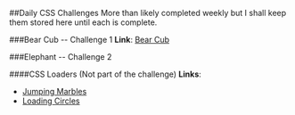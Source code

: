 ##Daily CSS Challenges
More than likely completed weekly but I shall keep them stored here until each is complete.

###Bear Cub -- Challenge 1
**Link**: [Bear Cub](http://codepen.io/nellarro/pen/QdpeOW)

###Elephant -- Challenge 2


####CSS Loaders (Not part of the challenge)
**Links**: 
- [Jumping Marbles](https://codepen.io/nellarro/pen/ygoqdx)
- [Loading Circles](https://codepen.io/nellarro/pen/zNdJaG)
